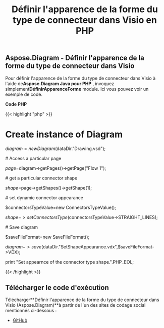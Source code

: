 ﻿---
title: Définir l'apparence de la forme du type de connecteur dans Visio en PHP
type: docs
weight: 100
url: /fr/java/set-appearance-of-the-connector-type-shape-in-visio-in-php/
---
## **Aspose.Diagram - Définir l'apparence de la forme du type de connecteur dans Visio**
 Pour définir l'apparence de la forme du type de connecteur dans Visio à l'aide de**Aspose.Diagram Java pour PHP** , invoquez simplement**DéfinirApparenceForme** module. Ici vous pouvez voir un exemple de code.

**Code PHP**

{{< highlight "php" >}}

 # Create instance of Diagram

$diagram =new Diagram($dataDir."Drawing.vsd");

\# Access a particular page

$page=$diagram->getPages()->getPage("Flow 1");

\# get a particular connector shape

$shape=$page->getShapes()->getShape(1);

\# set dynamic connector appearance

$connectorsTypeValue=new ConnectorsTypeValue();

$shape->setConnectorsType($connectorsTypeValue->STRAIGHT_LINES);

\# Save diagram

$saveFileFormat=new SaveFileFormat();

$diagram->save($dataDir."SetShapeAppearance.vdx",$saveFileFormat->VDX);

print "Set appearnce of the connector type shape.".PHP_EOL;

{{< /highlight >}}
## **Télécharger le code d'exécution**
 Télécharger**Définir l'apparence de la forme du type de connecteur dans Visio (Aspose.Diagram)**à partir de l'un des sites de codage social mentionnés ci-dessous :

- [GitHub](https://github.com/asposediagram/Aspose.Diagram-for-Java/blob/master/Plugins/Aspose_Diagram_Java_for_PHP/src/aspose/diagram/WorkingwithShapes/SetShapeAppearance.php)
